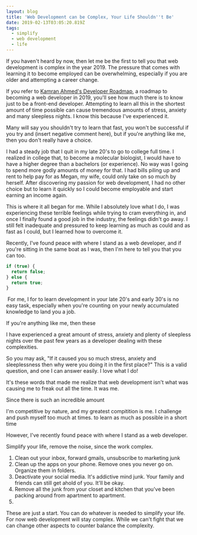 ```yaml
---
layout: blog
title: 'Web Development can be Complex, Your Life Shouldn''t Be'
date: 2019-02-13T03:05:20.819Z
tags:
  - simplify
  - web development
  - life
---
```

If you haven't heard by now, then let me be the first to tell you that web development is complex in the year 2019. The pressure that comes with learning it to become employed can be overwhelming, especially if you are older and attempting a career change.

If you refer to [Kamran Ahmed's Developer Roadmap](https://github.com/kamranahmedse/developer-roadmap#introduction), a roadmap to becoming a web developer in 2019, you'll see how much there is to know just to be a front-end developer. Attempting to learn all this in the shortest amount of time possible can cause tremendous amounts of stress, anxiety and many sleepless nights. I know this because I've experienced it.

Many will say you shouldn't try to learn that fast, you won't be successful if you try and (insert negative comment here), but if you're anything like me, then you don't really have a choice.

I had a steady job that I quit in my late 20's to go to college full time. I realized in college that, to become a molecular biologist, I would have to have a higher degree than a bachelors (or experience). No way was I going to spend more godly amounts of money for that. I had bills piling up and rent to help pay for as Megan, my wife, could only take on so much by herself. After discovering my passion for web development, I had no other choice but to learn it quickly so I could become employable and start earning an income again.

This is where it all began for me. While I absolutely love what I do, I was experiencing these terrible feelings while trying to cram everything in, and once I finally found a good job in the industry, the feelings didn't go away. I still felt inadequate and pressured to keep learning as much as could and as fast as I could, but I learned how to overcome it.

Recently, I've found peace with where I stand as a web developer, and if you're sitting in the same boat as I was, then I'm here to tell you that you can too.
​
```js
if (true) {
  return false;
} else {
  return true;
}
```
​
For me, I  for to learn development in your late 20's and early 30's is no easy task, especially when you're counting on your newly accumulated knowledge to land you a job.

If you're anything like me, then these 

I have experienced a great amount of stress, anxiety and plenty of sleepless nights over the past few years as a developer dealing with these complexities. 

So you may ask, "If it caused you so much stress, anxiety and sleeplessness then why were you doing it in the first place?" This is a valid question, and one I can answer easily. I love what I do! 

It's these words that made me realize that web development isn't what was causing me to freak out all the time. It was me.

Since there is such an incredible amount

I'm competitive by nature, and my greatest compitition is me. I challenge and push myself too much at times. to learn as much as possible in a short time

However, I've recently found peace with where I stand as a web developer.

Simplify your life, remove the noise, since the work complex.

1. Clean out your inbox, forward gmails, unsubscribe to marketing junk
2. Clean up the apps on your phone. Remove ones you never go on. Organize them in folders.
3. Deactivate your social media. It's addictive mind junk. Your family and friends can still get ahold of you. It'll be okay.
4. Remove all the junk from your closet and kitchen that you've been packing around from apartment to apartment.
5. 

These are just a start. You can do whatever is needed to simplify your life. For now web development will stay complex. While we can't fight that we can change other aspects to counter balance the complexity.
